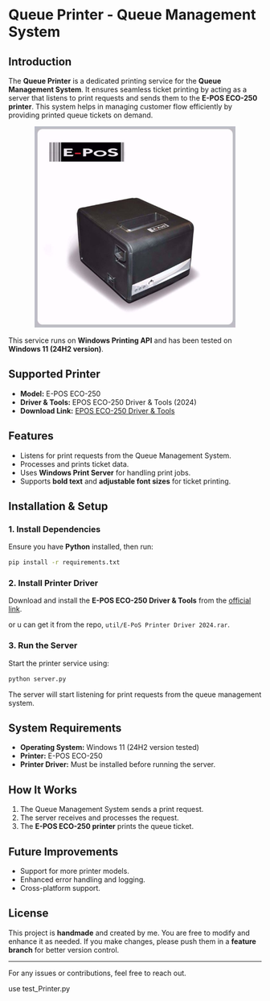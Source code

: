 # Queue Printer - Queue Management System

## Introduction

The **Queue Printer** is a dedicated printing service for the **Queue Management System**. It ensures seamless ticket printing by acting as a server that listens to print requests and sends them to the **E-POS ECO-250 printer**. This system helps in managing customer flow efficiently by providing printed queue tickets on demand.

<div style="text-align: center;">
    <img src="util/0007585_e-pos-eco-250-thermal-printer_625.jpg" alt="E-POS ECO-250 Printer" width="400">
</div>

This service runs on **Windows Printing API** and has been tested on **Windows 11 (24H2 version)**.

## Supported Printer

- **Model:** E-POS ECO-250
- **Driver & Tools:** EPOS ECO-250 Driver & Tools (2024)
- **Download Link:** [EPOS ECO-250 Driver & Tools](https://www.oscaret.com/e-pos-eco-250)

## Features

- Listens for print requests from the Queue Management System.
- Processes and prints ticket data.
- Uses **Windows Print Server** for handling print jobs.
- Supports **bold text** and **adjustable font sizes** for ticket printing.

## Installation & Setup

### 1. Install Dependencies

Ensure you have **Python** installed, then run:

```bash
pip install -r requirements.txt
```

### 2. Install Printer Driver

Download and install the **E-POS ECO-250 Driver & Tools** from the [official link](https://www.oscaret.com/e-pos-eco-250).

or u can get it from the repo, `util/E-PoS Printer Driver 2024.rar`.

### 3. Run the Server

Start the printer service using:

```bash
python server.py
```

The server will start listening for print requests from the queue management system.

## System Requirements

- **Operating System:** Windows 11 (24H2 version tested)
- **Printer:** E-POS ECO-250
- **Printer Driver:** Must be installed before running the server.

## How It Works

1. The Queue Management System sends a print request.
2. The server receives and processes the request.
3. The **E-POS ECO-250 printer** prints the queue ticket.

## Future Improvements

- Support for more printer models.
- Enhanced error handling and logging.
- Cross-platform support.

## License

This project is **handmade** and created by me. You are free to modify and enhance it as needed. If you make changes, please push them in a **feature branch** for better version control.

---

For any issues or contributions, feel free to reach out. 

use test_Printer.py

